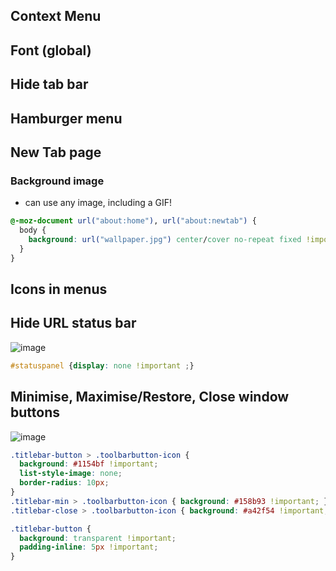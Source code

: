 

## Context Menu

## Font (global)

## Hide tab bar

## Hamburger menu

## New Tab page

### Background image

- can use any image, including a GIF!
```css
@-moz-document url("about:home"), url("about:newtab") {
  body {
    background: url("wallpaper.jpg") center/cover no-repeat fixed !important;
  }
}
```
## Icons in menus


## Hide URL status bar

![image](https://user-images.githubusercontent.com/38451588/180997690-7c4be005-07bc-48b1-a91e-af21f885b6de.png)


```css
#statuspanel {display: none !important ;}
```

## Minimise, Maximise/Restore, Close window buttons

![image](https://user-images.githubusercontent.com/38451588/180999377-214f24a5-6b0f-4a6a-a08a-82d4d20e791c.png)

```css
.titlebar-button > .toolbarbutton-icon {
  background: #1154bf !important;
  list-style-image: none;
  border-radius: 10px;
}
.titlebar-min > .toolbarbutton-icon { background: #158b93 !important; }
.titlebar-close > .toolbarbutton-icon { background: #a42f54 !important; }

.titlebar-button {
  background: transparent !important;
  padding-inline: 5px !important;
}
```
